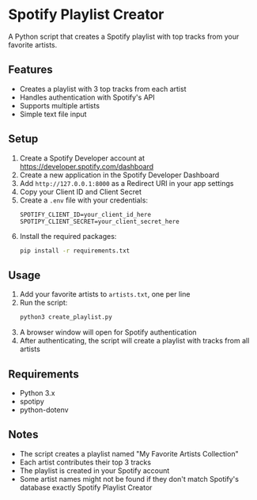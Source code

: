 # Spotify Playlist Creator

A Python script that creates a Spotify playlist with top tracks from your favorite artists.

## Features

- Creates a playlist with 3 top tracks from each artist
- Handles authentication with Spotify's API
- Supports multiple artists
- Simple text file input

## Setup

1. Create a Spotify Developer account at https://developer.spotify.com/dashboard
2. Create a new application in the Spotify Developer Dashboard
3. Add `http://127.0.0.1:8000` as a Redirect URI in your app settings
4. Copy your Client ID and Client Secret
5. Create a `.env` file with your credentials:
   ```
   SPOTIFY_CLIENT_ID=your_client_id_here
   SPOTIPY_CLIENT_SECRET=your_client_secret_here
   ```
6. Install the required packages:
   ```bash
   pip install -r requirements.txt
   ```

## Usage

1. Add your favorite artists to `artists.txt`, one per line
2. Run the script:
   ```bash
   python3 create_playlist.py
   ```
3. A browser window will open for Spotify authentication
4. After authenticating, the script will create a playlist with tracks from all artists

## Requirements

- Python 3.x
- spotipy
- python-dotenv

## Notes

- The script creates a playlist named "My Favorite Artists Collection"
- Each artist contributes their top 3 tracks
- The playlist is created in your Spotify account
- Some artist names might not be found if they don't match Spotify's database exactly
  Spotify Playlist Creator
